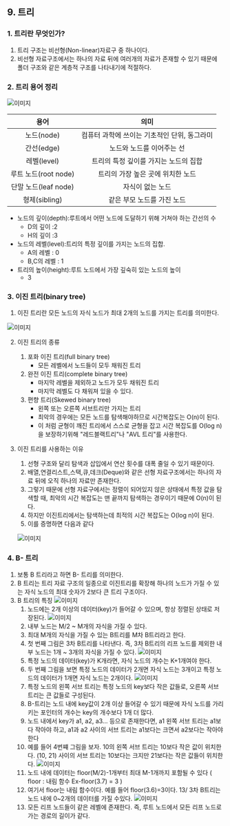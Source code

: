 ## 9. 트리
### 1. 트리란 무엇인가?
1. 트리 구조는 비선형(Non-linear)자료구 중 하나이다.
2. 비선형 자료구조에서는 하나의 자료 뒤에 여러개의 자료가 존재할 수 있기 때문에 폴더 구조와 같은 계층적 구조를 나타내기에 적절하다.

### 2. 트리 용어 정리

![이미지](https://oopy.lazyrockets.com/api/v2/notion/image?src=https%3A%2F%2Fs3-us-west-2.amazonaws.com%2Fsecure.notion-static.com%2F96df8c7c-c204-4e1a-bcd7-581f37d62d4f%2FUntitled.png&blockId=64a0461d-4d77-4a4a-849e-d3d9922c1b8f)

|용어|의미|
|:-:|:-:|
|노드(node)|컴퓨터 과학에 쓰이는 기초적인 단위, 동그라미|
|간선(edge)|노드와 노드를 이어주는 선|
|레벨(level)|트리의 특정 깊이를 가지는 노드의 집합|
|루트 노드(root node)|트리의 가장 높은 곳에 위치한 노드|
|단말 노드(leaf node)|자식이 없는 노드|
|형제(sibling)|같은 부모 노드를 가진 노드|

- 노드의 깊이(depth):루트에서 어떤 노드에 도달하기 위해 거쳐야 하는 간선의 수
    - D의 깊이 :2
    - H의 깊이 :3
- 노드의 레벨(level):트리의 특정 깊이를 가지는 노드의 집합. 
    - A의 레벨 : 0
    - B,C의 레벨 : 1
- 트리의 높이(height):루트 노드에서 가장 깊숙히 있는 노드의 높이
    - 3

### 3. 이진 트리(binary tree)
1. 이진 트리란 모든 노드의 자식 노드가 최대 2개의 노드를 가지는 트리를 의미한다.

![이미지](https://oopy.lazyrockets.com/api/v2/notion/image?src=https%3A%2F%2Fs3-us-west-2.amazonaws.com%2Fsecure.notion-static.com%2Fa3262e28-0aff-4080-87e6-21f65d7c39f9%2FUntitled.png&blockId=41fe4c4b-1acb-48fd-af1a-41804b4c4422)

2. 이진 트리의 종류
    1. 포화 이진 트리(full binary tree)
        - 모든 레벨에서 노드들이 모두 채워진 트리
    2. 완전 이진 트리(complete binary tree)
        - 마지막 레벨을 제외하고 노드가 모두 채워진 트리
        - 마지막 레벨도 다 채워져 있을 수 있다.
    3. 편향 트리(Skewed binary tree)
        - 왼쪽 또는 오른쪽 서브트리만 가지는 트리
        - 최악의 경우에는 모든 노드를 탐색해야하므로 시간복잡도는 O(n)이 된다.
        - 이 처럼 균형이 깨진 트리에서 스스로 균형을 잡고 시간 복잡도를 O(log n)을 보장하기위해 "레드블랙트리"나 "AVL 트리"를 사용한다.
3. 이진 트리를 사용하는 이유
    1. 선형 구조와 달리 탐색과 삽입에서 연산 횟수를 대폭 줄일 수 있기 때문이다.
    2. 배열,연결리스트,스택,큐,데크(Deque)와 같은 선형 자료구조에서는 하나의 자료 뒤에 오직 하나의 자료만 존재한다.
    3. 그렇기 때문에 선형 자료구에서는 정렬이 되어있지 않은 상태에서 특정 값을 탐색할 때, 최악의 시간 복잡도는 맨 끝까지 탐색하는 경우이기 때문에 O(n)이 된다.
    4. 하지만 이진트리에서는 탐색하는데 최적의 시간 복잡도는 O(log n)이 된다.
    5. 이를 증명하면 다음과 같다

    ![이미지](https://img1.daumcdn.net/thumb/R1280x0/?scode=mtistory2&fname=https%3A%2F%2Ft1.daumcdn.net%2Fcfile%2Ftistory%2F22149E4958537FEB15)

### 4. B- 트리
1. 보통 B 트리라고 하면 B- 트리를 의미한다.
2. B 트리는 트리 자료 구조의 일종으로 이진트리를 확장해 하나의 노드가 가질 수 있는 자식 노드의 최대 숫자가 2보다 큰 트리 구조이다.
3. B 트리의 특징
    ![이미지](https://img1.daumcdn.net/thumb/R1280x0/?scode=mtistory2&fname=https%3A%2F%2Fblog.kakaocdn.net%2Fdn%2FtxFtg%2FbtrBfY0XYJQ%2FfcSzMZkIiltKSKISSGds31%2Fimg.webp)
    1. 노드에는 2개 이상의 데이터(key)가 들어갈 수 있으며, 항상 정렬된 상태로 저장된다.
    ![이미지](https://img1.daumcdn.net/thumb/R1280x0/?scode=mtistory2&fname=https%3A%2F%2Fblog.kakaocdn.net%2Fdn%2FcgHm9w%2FbtrBgdKjl4c%2Fqa3I1iSi7DhPLruKUcmVn0%2Fimg.webp)
    2. 내부 노드는 M/2 ~ M개의 자식을 가질 수 있다.
    3. 최대 M개의 자식을 가질 수 있는 B트리를 M차 B트리라고 한다.
    4. 첫 번째 그림은 3차 B트리를 나타낸다. 즉, 3차 B트리의 리프 노드를 제외한 내부 노드는 1개 ~ 3개의 자식을 가질 수 있다.
    ![이미지](https://img1.daumcdn.net/thumb/R1280x0/?scode=mtistory2&fname=https%3A%2F%2Fblog.kakaocdn.net%2Fdn%2FQjG5H%2FbtrBgpDJkg7%2FkX1lyLc9sDUjTRSG98A0Mk%2Fimg.webp)
    5. 특정 노드의 데이터(key)가 K개라면, 자식 노드의 개수는 K+1개여야 한다.
    6. 두 번째 그림을 보면 특정 노드의 데이터가 2개면 자식 노드는 3개이고 특정 노드의 데이터가 1개면 자식 노드는 2개이다.
    ![이미지](https://img1.daumcdn.net/thumb/R1280x0/?scode=mtistory2&fname=https%3A%2F%2Fblog.kakaocdn.net%2Fdn%2FJOl2D%2FbtrBfFAuAgh%2FyWN5ZSHC3nZb0ebKCHJh1k%2Fimg.webp)
    7. 특정 노드의 왼쪽 서브 트리는 특정 노드의 key보다 작은 값들로, 오른쪽 서브트리는 큰 값들로 구성된다.
    8. B-트리는 노드 내에 key값이 2개 이상 들어갈 수 있기 때문에 자식 노드를 가리키는 포인터의 개수는 key의 개수보다 1개 더 많다. 
    9. 노드 내에서 key가 a1, a2, a3... 등으로 존재한다면, a1 왼쪽 서브 트리는 a1보다 작아야 하고, a1과 a2 사이의 서브 트리는 a1보다는 크면서 a2보다는 작아야 한다
    10. 예를 들어 4번쨰 그림을 보자. 10의 왼쪽 서브 트리는 10보다 작은 값이 위치한다. (10, 21) 사이의 서브 트리는 10보다는 크지만 21보다는 작은 값들이 위치한다.
    ![이미지](https://img1.daumcdn.net/thumb/R1280x0/?scode=mtistory2&fname=https%3A%2F%2Fblog.kakaocdn.net%2Fdn%2FJOl2D%2FbtrBfFAuAgh%2FyWN5ZSHC3nZb0ebKCHJh1k%2Fimg.webp)
    11. 노드 내에 데이터는 floor(M/2)-1개부터 최대 M-1개까지 포함될 수 있다 ( floor : 내림 함수 Ex-floor(3.7) = 3 )
    12. 여기서 floor는 내림 함수이다. 예를 들어 floor(3.6)=3이다.
    13/ 3차 B트리는 노드 내에 0~2개의 데이터를 가질 수있다.
    ![이미지](https://img1.daumcdn.net/thumb/R1280x0/?scode=mtistory2&fname=https%3A%2F%2Fblog.kakaocdn.net%2Fdn%2FBVE0C%2FbtrBfY05W5E%2FRglzAA2qKUL65h73IQLoN0%2Fimg.webp)
    13. 모든 리프 노드들이 같은 레벨에 존재한다. 즉, 루트 노드에서 모든 리프 노드로 가는 경로의 길이가 같다.